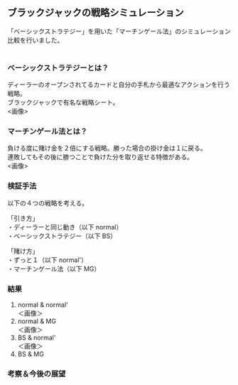 ## ブラックジャックの戦略シミュレーション  
「ベーシックストラテジー」を用いた「マーチンゲール法」のシミュレーション比較を行いました。  
<br>
### ベーシックストラテジーとは？  
ディーラーのオープンされてるカードと自分の手札から最適なアクションを行う戦略。  
ブラックジャックで有名な戦略シート。  
<画像>  
  
### マーチンゲール法とは？  
負ける度に賭け金を２倍にする戦略。勝った場合の掛け金は１に戻る。  
連敗してもその後に勝つことで負けた分を取り返せる特徴がある。  
<画像>  
  
### 検証手法  
以下の４つの戦略を考える。  
  
「引き方」  
・ディーラーと同じ動き（以下 normal）  
・ベーシックストラテジー（以下 BS）  
  
「賭け方」  
・ずっと１（以下 normal'）  
・マーチンゲール法（以下 MG）  
  
### 結果  
1. normal & normal'  
＜画像＞
2. normal & MG  
＜画像＞
3. BS & normal'  
＜画像＞
4. BS & MG  
  
  
### 考察＆今後の展望  
